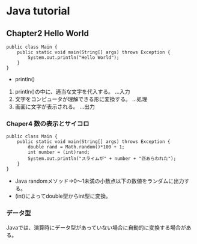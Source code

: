 # Java tutorial

## Chapter2 Hello World
```
public class Main {
	public static void main(String[] args) throws Exception {
        System.out.println("Hello World");
	}
}
```
- println()
1. println()の中に、適当な文字を代入する。 …入力
2. 文字をコンピュータが理解できる形に変換する。 …処理
3. 画面に文字が表示される。 …出力


### Chaper4 数の表示とサイコロ

```
public class Main {
	public static void main(String[] args) throws Exception {
		double rand = Math.random()*100 + 1;
		int number = (int)rand;
		System.out.println("スライムが" + number + "匹あらわれた");
	}
}
```
- Java randomメソッド->0〜1未満の小数点以下の数値をランダムに出力する。
- (int)によってdouble型からint型に変換。

### データ型
Javaでは、演算時にデータ型があっていない場合に自動的に変換する場合がある。
